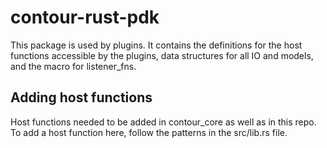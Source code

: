 # contour-rust-pdk

This package is used by plugins. It contains the definitions for the host functions accessible by the plugins, data structures for all IO and models, and the macro for listener_fns.

## Adding host functions

Host functions needed to be added in contour_core as well as in this repo. To add a host function here, follow the patterns in the src/lib.rs file.
